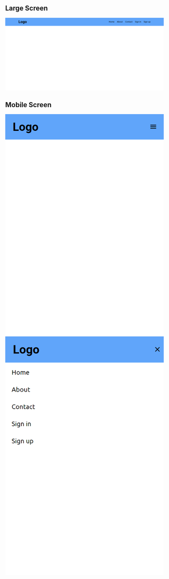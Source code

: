 ## Large Screen
![screenshot](./Nav1.png)

## Mobile Screen

![screenshot](./Nav2.png)
![screenshot](./Nav3.png)